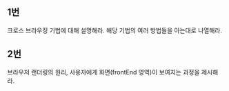 ## 1번
크로스 브라우징 기법에 대해 설명해라. 해당 기법의 여러 방법들을 아는대로 나열해라.

## 2번
브라우저 랜더링의 원리, 사용자에게 화면(frontEnd 영역)이 보여지는 과정을 제시해라.
